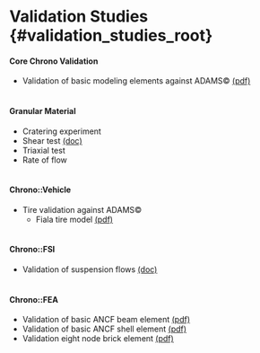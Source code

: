 Validation Studies {#validation_studies_root}
==========================

#### Core Chrono Validation
- Validation of basic modeling elements against ADAMS&copy; [(pdf)](http://sbel.wisc.edu/documents/TR-2015-05.pdf)
<br><br>


#### Granular Material
- Cratering experiment
- Shear test [(doc)](https://computationalnonlinear.asmedigitalcollection.asme.org/article.aspx?articleID=2423820)
- Triaxial test 
- Rate of flow
<br><br>


#### Chrono::Vehicle
- Tire validation against ADAMS&copy;
	- Fiala tire model [(pdf)](http://sbel.wisc.edu/documents/TR-2015-13.pdf)
<br><br>


#### Chrono::FSI
- Validation of suspension flows [(doc)](http://www.sciencedirect.com/science/article/pii/S0045793014004575)
<br><br>


#### Chrono::FEA
- Validation of basic ANCF beam element [(pdf)](http://www.projectchrono.org/assets/validations/FEA/ancfBeamValidation.pdf)
- Validation of basic ANCF shell element [(pdf)](http://www.projectchrono.org/assets/validations/FEA/ancfShellValidation.pdf)
- Validation eight node brick element [(pdf)](http://www.projectchrono.org/assets/validations/FEA/8NodeBrickVal.pdf)

<br><br>

<br><br>

